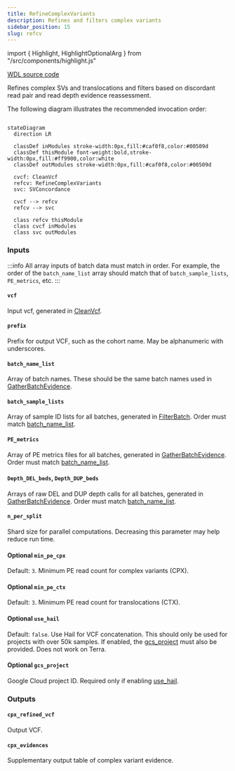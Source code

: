 ```yaml
---
title: RefineComplexVariants
description: Refines and filters complex variants
sidebar_position: 15
slug: refcv
---
```


import { Highlight, HighlightOptionalArg } from "/src/components/highlight.js"

[WDL source code](https://github.com/broadinstitute/gatk-sv/blob/main/wdl/RefineComplexVariants.wdl)

Refines complex SVs and translocations and filters based on discordant read pair and read depth evidence reassessment.

The following diagram illustrates the recommended invocation order:

```mermaid

stateDiagram
  direction LR
  
  classDef inModules stroke-width:0px,fill:#caf0f8,color:#00509d
  classDef thisModule font-weight:bold,stroke-width:0px,fill:#ff9900,color:white
  classDef outModules stroke-width:0px,fill:#caf0f8,color:#00509d

  cvcf: CleanVcf
  refcv: RefineComplexVariants
  svc: SVConcordance
  
  cvcf --> refcv
  refcv --> svc
  
  class refcv thisModule
  class cvcf inModules
  class svc outModules
```

### Inputs

:::info
All array inputs of batch data must match in order. For example, the order of the `batch_name_list` array should match 
that of `batch_sample_lists`, `PE_metrics`, etc.
:::

#### `vcf`
Input vcf, generated in [CleanVcf](./cvcf#cleaned_vcf).

#### `prefix`
Prefix for output VCF, such as the cohort name. May be alphanumeric with underscores.

#### `batch_name_list`
Array of batch names. These should be the same batch names used in [GatherBatchEvidence](./gbe#batch).

#### `batch_sample_lists`
Array of sample ID lists for all batches, generated in [FilterBatch](./fb#batch_samples_postoutlierexclusion). Order must match [batch_name_list](#batch_name_list).

#### `PE_metrics`
Array of PE metrics files for all batches, generated in [GatherBatchEvidence](./gbe#merged_pe). Order must match [batch_name_list](#batch_name_list).

#### `Depth_DEL_beds`, `Depth_DUP_beds`
Arrays of raw DEL and DUP depth calls for all batches, generated in [GatherBatchEvidence](./gbe#merged_dels-merged_dups). Order must match [batch_name_list](#batch_name_list).

#### `n_per_split`
Shard size for parallel computations. Decreasing this parameter may help reduce run time.

#### <HighlightOptionalArg>Optional</HighlightOptionalArg>  `min_pe_cpx`
Default: `3`. Minimum PE read count for complex variants (CPX).

#### <HighlightOptionalArg>Optional</HighlightOptionalArg>  `min_pe_ctx`
Default: `3`. Minimum PE read count for translocations (CTX).

#### <HighlightOptionalArg>Optional</HighlightOptionalArg> `use_hail`
Default: `false`. Use Hail for VCF concatenation. This should only be used for projects with over 50k samples. If enabled, the
[gcs_project](#optional-gcs_project) must also be provided. Does not work on Terra.

#### <HighlightOptionalArg>Optional</HighlightOptionalArg> `gcs_project`
Google Cloud project ID. Required only if enabling [use_hail](#optional-use_hail).

### Outputs

#### `cpx_refined_vcf`
Output VCF.

#### `cpx_evidences`
Supplementary output table of complex variant evidence.
